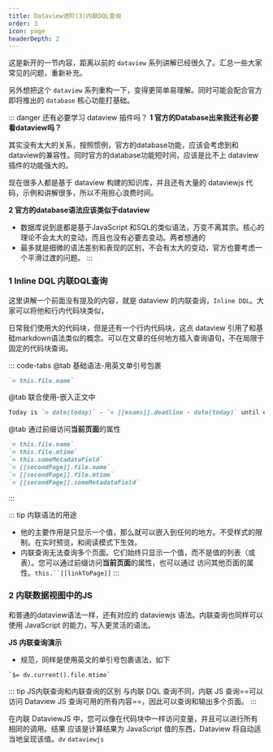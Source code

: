 ```yaml
---
title: Dataview进阶(3)内联DQL查询
order: 3
icon: page
headerDepth: 2
---
```

这是新开的一节内容，距离以前的 `dataview` 系列讲解已经很久了。汇总一些大家常见的问题，重新补充。

另外想把这个 `dataview` 系列重构一下，变得更简单易理解。同时可能会配合官方即将推出的 `database` 核心功能打基础。

::: danger 还有必要学习 dataview 插件吗？
**1 官方的Database出来我还有必要看dataview吗？**

其实没有太大的关系，按照惯例，官方的database功能，应该会考虑到和dataview的兼容性。同时官方的database功能短时间，应该是比不上 dataview 插件的功能强大的。

现在很多人都是基于 dataview 构建的知识库，并且还有大量的 dataviewjs 代码，示例和讲解很多，所以不用担心浪费时间。

**2 官方的database语法应该类似于dataview**

- 数据库说到底都是基于JavaScript 和SQL的类似语法，万变不离其宗。核心的理论不会太大的变动，而且也没有必要去变动。两者想通的
- 最多就是细微的语法差别和表现的区别，不会有太大的变动，官方也要考虑一个平滑过渡的问题。
:::

### 1 Inline DQL 内联DQL查询
这里讲解一个前面没有提及的内容，就是 dataview 的内联查询，`Inline DQL`。大家可以将他和行内代码块类似，

日常我们使用大的代码块，但是还有一个行内代码块，这点 dataview 引用了和基础markdown语法类似的概念。可以在文章的任何地方插入查询语句，不在局限于固定的代码块查询。


::: code-tabs
@tab 基础语法-用英文单引号包裹
```markdown 
`= this.file.name`
```
@tab 联合使用-嵌入正文中
```markdown
Today is `= date(today)` - `= [[exams]].deadline - date(today)` until exams!
```
@tab 通过前缀访问**当前页面**的属性
```markdown
`= this.file.name`
`= this.file.mtime`
`= this.someMetadataField`
`= [[secondPage]].file.name`
`= [[secondPage]].file.mtime`
`= [[secondPage]].someMetadataField`
```
:::

::: tip 内联语法的用途
- 他的主要作用是只显示一个值，那么就可以嵌入到任何的地方。不受样式的限制。在实时预览，和阅读模式下生效。
- 内联查询无法查询多个页面。它们始终只显示一个值，而不是值的列表（或表）。您可以通过前缀访问**当前页面**的属性，也可以通过 访问其他页面的属性。`this.``[[linkToPage]]`
:::

### 2 内联数据视图中的JS
和普通的dataview语法一样，还有对应的 dataviewjs 语法。内联查询也同样可以使用 JavaScript 的能力，写入更灵活的语法。 

**JS 内联查询演示**
- 规范，同样是使用英文的单引号包裹语法，如下

```
`$= dv.current().file.mtime`
```

::: tip JS内联查询和内联查询的区别
与内联 DQL 查询不同，内联 JS 查询==可以访问 Dataview JS 查询可用的所有内容==，因此可以查询和输出多个页面。
:::

在内联 DataviewJS 中，您可以像在代码块中一样访问变量，并且可以进行所有相同的调用。结果 应该是计算结果为 JavaScript 值的东西，Dataview 将自动适当地呈现该值。`dv` `dataviewjs`

